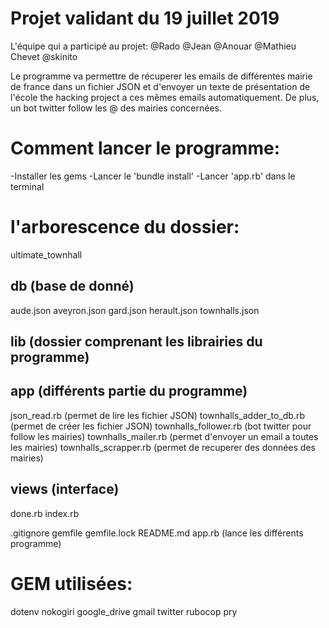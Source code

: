 <h1>Projet validant du 19 juillet 2019</h1>

L'équipe qui a participé au projet:
@Rado @Jean @Anouar @Mathieu Chevet @skinito

Le programme va permettre de récuperer les emails de différentes mairie de france dans un fichier JSON et d'envoyer un texte de présentation de l'école the hacking project a ces mêmes emails automatiquement. De plus, un bot twitter follow les @ des mairies concernées.

<h1>Comment lancer le programme:</h1>
    -Installer les gems
    -Lancer le 'bundle install'
    -Lancer 'app.rb' dans le terminal

<h1>l'arborescence du dossier:</h1>

ultimate_townhall

<h2>db (base de donné)</h2>
    aude.json
    aveyron.json
    gard.json
    herault.json
    townhalls.json
<h2>lib (dossier comprenant les librairies du programme)</h2>
    <h2>app (différents partie du programme)</h2>
        json_read.rb (permet de lire les fichier JSON)
        townhalls_adder_to_db.rb (permet de créer les fichier JSON)
        townhalls_follower.rb (bot twitter pour follow les mairies)
        townhalls_mailer.rb (permet d'envoyer un email a toutes les mairies)
        townhalls_scrapper.rb (permet de recuperer des données des mairies)
    <h2>views (interface)</h2>
        done.rb
        index.rb

.gitignore
gemfile
gemfile.lock
README.md
app.rb (lance les différents programme)

<h1>GEM utilisées:</h1>

dotenv
nokogiri
google_drive
gmail
twitter
rubocop
pry
